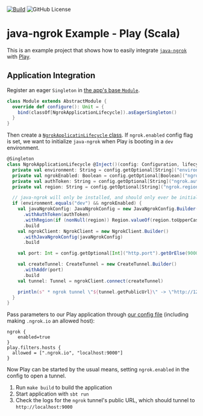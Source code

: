 [![Build](https://github.com/alexdlaird/java-ngrok-example-play/workflows/build.yml/badge.svg)](https://github.com/alexdlaird/java-ngrok-example-play/actions/workflows/build.yml)
![GitHub License](https://img.shields.io/github/license/alexdlaird/java-ngrok-example-play)

# java-ngrok Example - Play (Scala)

This is an example project that shows how to easily integrate [`java-ngrok`](https://github.com/alexdlaird/java-ngrok)
with [Play](https://www.playframework.com/).

## Application Integration

Register an eager `Singleton` in [the app's base `Module`](https://github.com/alexdlaird/java-ngrok-example-play/blob/main/app/Module.scala).

```scala
class Module extends AbstractModule {
  override def configure(): Unit = {
    bind(classOf[NgrokApplicationLifecycle]).asEagerSingleton()
  }
}
```

Then create a [`NgrokApplicatinLifecycle` class](https://github.com/alexdlaird/java-ngrok-example-play/blob/main/app/services/NgrokApplicationLifecycle.scala).
If `ngrok.enabled` config flag is set, we want to initialize `java-ngrok` when Play is booting in a `dev` environment.

```scala
@Singleton
class NgrokApplicationLifecycle @Inject()(config: Configuration, lifecycle: ApplicationLifecycle) {
  private val environment: String = config.getOptional[String]("environment").getOrElse("production")
  private val ngrokEnabled: Boolean = config.getOptional[Boolean]("ngrok.enabled").getOrElse(false)
  private val authToken: String = config.getOptional[String]("ngrok.authToken").orNull
  private val region: String = config.getOptional[String]("ngrok.region").orNull

  // java-ngrok will only be installed, and should only ever be initialized, in a dev environment
  if (environment.equals("dev") && ngrokEnabled) {
    val javaNgrokConfig: JavaNgrokConfig = new JavaNgrokConfig.Builder()
      .withAuthToken(authToken)
      .withRegion(if (nonNull(region)) Region.valueOf(region.toUpperCase) else null)
      .build
    val ngrokClient: NgrokClient = new NgrokClient.Builder()
      .withJavaNgrokConfig(javaNgrokConfig)
      .build

    val port: Int = config.getOptional[Int]("http.port").getOrElse(9000)

    val createTunnel: CreateTunnel = new CreateTunnel.Builder()
      .withAddr(port)
      .build
    val tunnel: Tunnel = ngrokClient.connect(createTunnel)

    println(s" * ngrok tunnel \"${tunnel.getPublicUrl}\" -> \"http://127.0.0.1:$port\"")
  }
}
```

Pass parameters to our Play application through
[our config file](https://github.com/alexdlaird/java-ngrok-example-play/blob/main/conf/application.conf) (including
making `.ngrok.io` an allowed host):

```
ngrok {
    enabled=true
}
play.filters.hosts {
  allowed = [".ngrok.io", "localhost:9000"]
}
```

Now Play can be started by the usual means, setting `ngrok.enabled` in the config to open a tunnel.

1. Run `make build` to build the application
1. Start application with `sbt run`
1. Check the logs for the `ngrok` tunnel's public URL, which should tunnel to  `http://localhost:9000`
